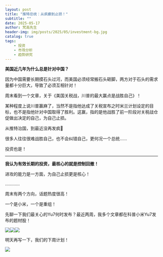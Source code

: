 ```yaml
---
layout: post
title: "推特总统：从疯癫到止损！"
subtitle: ""
date: 2025-05-17
author: 梵高先生
header-img: img/posts/2025/05/investment-bg.jpg
catalog: true
tags:
    - 投资
    - 市场分析
    - 趋势研究
---
```


**美国近几年为什么总是针对中国？**

因为中国需要长期摸石头过河，而美国必须经常搬石头砸脚，两方对于石头的需求量都十分巨大，导致了必须互相针对！

周末看到一个文章，关于《美国关税战，川普的最大赢点是战胜自己》！

某种程度上说川普赢麻了，当然不是指他达成了关税宣布之时米兰计划设定的目标，也不是指他针对中国取得了胜利。这赢，指的是他战胜了前一阶段对关税战仓促做出决定的自己，为自己止损。

从推特治国，到最近没再发疯🤪

很多人往往很难战胜自己，也不会纠错自己，更何况一个总统……

投资也是！

****

**我认为有效长期的投资，最核心的就是控制回撤！**

进攻的能力是一方面，为自己止损更是核心！

…………

周末有两个方向，话题热度很高！

一个是小米，一个是重组！

先聊一下我们最关心的Yu7何时发布？最近两周，我多个文章都在科普小米Yu7发布的题材股！

![](https://mmbiz.qpic.cn/sz_mmbiz_jpg/https://mmbiz.qpic.cn/sz_mmbiz_jpg/ViaIfpMVXKTSgRmniaiaRMiaE9uMrsevQnuDUnricOC2mkR3DU9dvibXSLvrZia3nHzmibXudbYZbAviawWVoTG4EFng74A/640?wx_fmt=jpeg)![](https://mmbiz.qpic.cn/sz_mmbiz_jpg/https://mmbiz.qpic.cn/sz_mmbiz_jpg/ViaIfpMVXKTSgRmniaiaRMiaE9uMrsevQnuDdy2srN9gO3Bibh2DMFdpGibx6hKOp2kHQ77jOfxsNgRnicqwfQPBO8jqg/640?wx_fmt=jpeg)![](https://mmbiz.qpic.cn/sz_mmbiz_jpg/https://mmbiz.qpic.cn/sz_mmbiz_jpg/ViaIfpMVXKTSgRmniaiaRMiaE9uMrsevQnuDPGTVTbLQANZZIMic3ibiaNUsnQvbzzxWJ9x9EV84lMpVFRRdYadicyFPibA/640?wx_fmt=jpeg)

明天再写一下，我们的下周计划！

![](https://mmbiz.qpic.cn/sz_mmbiz_jpg/https://mmbiz.qpic.cn/sz_mmbiz_jpg/ViaIfpMVXKTSgRmniaiaRMiaE9uMrsevQnuD3K50567Wxzx4txBamBDetBHx9FvxIYZLepicSlWgM2N1VlMWvYyicxUg/640?wx_fmt=jpeg)